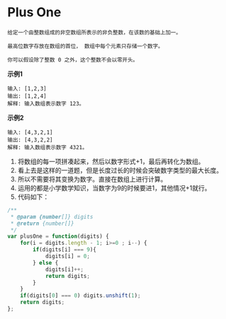 # Plus One 

```
给定一个由整数组成的非空数组所表示的非负整数，在该数的基础上加一。

最高位数字存放在数组的首位， 数组中每个元素只存储一个数字。

你可以假设除了整数 0 之外，这个整数不会以零开头。
```

**示例1**
```
输入: [1,2,3]
输出: [1,2,4]
解释: 输入数组表示数字 123。
```

**示例2**
```
输入: [4,3,2,1]
输出: [4,3,2,2]
解释: 输入数组表示数字 4321。
```


1. 将数组的每一项拼凑起来，然后以数字形式+1，最后再转化为数组。
2. 看上去是这样的一道题，但是长度过长的时候会突破数字类型的最大长度。
3. 所以不需要将其变换为数字。直接在数组上进行计算。
4. 运用的都是小学数学知识，当数字为9的时候要进1，其他情况+1就行。
5. 代码如下：


``` js
/**
 * @param {number[]} digits
 * @return {number[]}
 */
var plusOne = function(digits) {
    for(i = digits.length - 1; i>=0 ; i--) {
        if(digits[i] === 9){
            digits[i] = 0;
        } else {
            digits[i]++;
            return digits;
        }
    }
    if(digits[0] === 0) digits.unshift(1);
    return digits;
};
```
